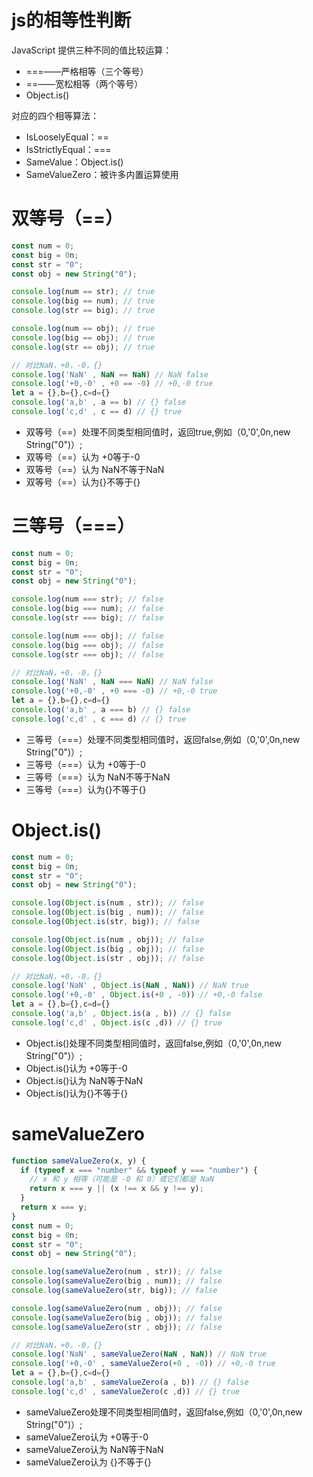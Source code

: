 # js的相等性判断
JavaScript 提供三种不同的值比较运算：

- ===——严格相等（三个等号）
- ==——宽松相等（两个等号）
- Object.is()

对应的四个相等算法：

- IsLooselyEqual：==
- IsStrictlyEqual：===
- SameValue：Object.is()
- SameValueZero：被许多内置运算使用


# 双等号（==）

```javascript
const num = 0;
const big = 0n;
const str = "0";
const obj = new String("0");

console.log(num == str); // true
console.log(big == num); // true
console.log(str == big); // true

console.log(num == obj); // true
console.log(big == obj); // true
console.log(str == obj); // true

// 对比NaN，+0，-0，{}
console.log('NaN' , NaN == NaN) // NaN false
console.log('+0,-0' , +0 == -0) // +0,-0 true
let a = {},b={},c=d={}
console.log('a,b' , a == b) // {} false
console.log('c,d' , c == d) // {} true
```

- 双等号（==）处理不同类型相同值时，返回true,例如（0,'0',0n,new String("0")）;
- 双等号（==）认为 +0等于-0
- 双等号（==）认为 NaN不等于NaN
- 双等号（==）认为{}不等于{}

# 三等号（===）

```javascript
const num = 0;
const big = 0n;
const str = "0";
const obj = new String("0");

console.log(num === str); // false
console.log(big === num); // false
console.log(str === big); // false

console.log(num === obj); // false
console.log(big === obj); // false
console.log(str === obj); // false

// 对比NaN，+0，-0，{}
console.log('NaN' , NaN === NaN) // NaN false
console.log('+0,-0' , +0 === -0) // +0,-0 true
let a = {},b={},c=d={}
console.log('a,b' , a === b) // {} false
console.log('c,d' , c === d) // {} true
```

- 三等号（===）处理不同类型相同值时，返回false,例如（0,'0',0n,new String("0")）;
- 三等号（===）认为 +0等于-0
- 三等号（===）认为 NaN不等于NaN
- 三等号（===）认为{}不等于{}

# Object.is()

```javascript
const num = 0;
const big = 0n;
const str = "0";
const obj = new String("0");

console.log(Object.is(num , str)); // false
console.log(Object.is(big , num)); // false
console.log(Object.is(str, big)); // false

console.log(Object.is(num , obj)); // false
console.log(Object.is(big , obj)); // false
console.log(Object.is(str , obj)); // false

// 对比NaN，+0，-0，{}
console.log('NaN' , Object.is(NaN , NaN)) // NaN true
console.log('+0,-0' , Object.is(+0 , -0)) // +0,-0 false
let a = {},b={},c=d={}
console.log('a,b' , Object.is(a , b)) // {} false
console.log('c,d' , Object.is(c ,d)) // {} true
```

- Object.is()处理不同类型相同值时，返回false,例如（0,'0',0n,new String("0")）;
- Object.is()认为 +0等于-0
- Object.is()认为 NaN等于NaN
- Object.is()认为{}不等于{}

# sameValueZero

```javascript
function sameValueZero(x, y) {
  if (typeof x === "number" && typeof y === "number") {
    // x 和 y 相等（可能是 -0 和 0）或它们都是 NaN
    return x === y || (x !== x && y !== y);
  }
  return x === y;
}
const num = 0;
const big = 0n;
const str = "0";
const obj = new String("0");

console.log(sameValueZero(num , str)); // false
console.log(sameValueZero(big , num)); // false
console.log(sameValueZero(str, big)); // false

console.log(sameValueZero(num , obj)); // false
console.log(sameValueZero(big , obj)); // false
console.log(sameValueZero(str , obj)); // false

// 对比NaN，+0，-0，{}
console.log('NaN' , sameValueZero(NaN , NaN)) // NaN true
console.log('+0,-0' , sameValueZero(+0 , -0)) // +0,-0 true
let a = {},b={},c=d={}
console.log('a,b' , sameValueZero(a , b)) // {} false
console.log('c,d' , sameValueZero(c ,d)) // {} true
```

- sameValueZero处理不同类型相同值时，返回false,例如（0,'0',0n,new String("0")）;
- sameValueZero认为 +0等于-0
- sameValueZero认为 NaN等于NaN
- sameValueZero认为 {}不等于{}
